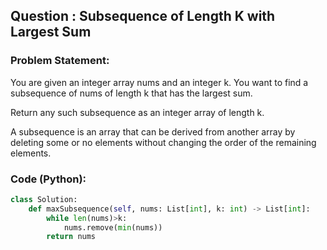 ## Question : Subsequence of Length K with Largest Sum

### Problem Statement:
You are given an integer array nums and an integer k. You want to find a subsequence of nums of length k that has the largest sum.

Return any such subsequence as an integer array of length k.

A subsequence is an array that can be derived from another array by deleting some or no elements without changing the order of the remaining elements.
### Code (Python):
```python
class Solution:
    def maxSubsequence(self, nums: List[int], k: int) -> List[int]:
        while len(nums)>k:
            nums.remove(min(nums))
        return nums
        
